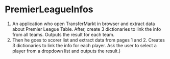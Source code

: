 # PremierLeagueInfos
1. An application who open TransferMarkt in browser and extract data about Premier League Table. 
   After, create 3 dictionaries to link the info from all teams. 
   Outputs the result for each team. 
2. Then he goes to scorer list and extract data from pages 1 and 2. 
   Creates 3 dictionaries to link the info for each player. 
   Ask the user to select a player from a dropdown list and outputs the result.)
